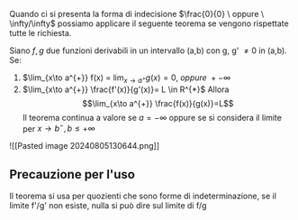Quando ci si presenta la forma di indecisione $\frac{0}{0} \ oppure \ \infty/\infty$ possiamo applicare il seguente teorema se vengono rispettate tutte le richiesta.

Siano $f,g$ due funzioni derivabili in un intervallo (a,b) con g, g' $\not = 0$ in (a,b). Se:

1) $\lim_{x\to a^{+}} f(x) = $\lim_{x\to a^{+}} g(x) = 0, \ oppure \ +- \infty$
2) $\lim_{x\to a^{+}} \frac{f'(x)}{g'(x)}= L \in R^{*}$
Allora
$$\lim_{x\to a^{+}} \frac{f(x)}{g(x)}=L$$
Il teorema continua a valore se $a = -\infty$ oppure se si considera il limite per $x \to b^{-}, b \leq +\infty$

![[Pasted image 20240805130644.png]]

## Precauzione per l'uso

Il teorema si usa per quozienti che sono forme di indeterminazione, se il limite f'/g' non esiste, nulla si può dire sul limite di f/g